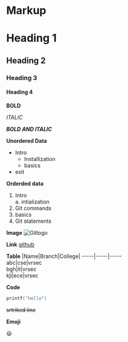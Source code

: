 # Markup

# Heading 1
 
## Heading 2

### Heading 3

#### Heading 4

**BOLD**

*ITALIC*

***BOLD AND ITALIC***

**Unordered Data**
- Intro
  * Installization
  * basics
- exit

**Orderded data**
1. Intro    
  a. intialization   
2. Git commands    
3. basics    
4. Git statements    


**Image**
![Gitlogo](https://thetechnomaniac.com/wp-content/uploads/2020/08/git.png)

**Link**
[github](https://github.com/)


**Table**
|Name|Branch|College|
-----|-----|-----  
abc|cse|vrsec   
bgh|it|vrsec  
kjl|ece|vrsec    

**Code**  
``` c    
printf("hello")     
```    


~~srtriked line~~  


**Emoji**  

:smiley:
